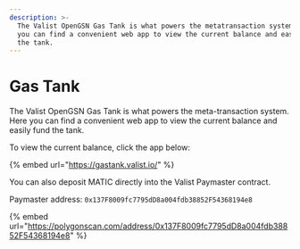 ```yaml
---
description: >-
  The Valist OpenGSN Gas Tank is what powers the metatransaction system. Here
  you can find a convenient web app to view the current balance and easily fund
  the tank.
---
```


# Gas Tank

The Valist OpenGSN Gas Tank is what powers the meta-transaction system. Here you can find a convenient web app to view the current balance and easily fund the tank.

To view the current balance, click the app below:

{% embed url="https://gastank.valist.io/" %}

You can also deposit MATIC directly into the Valist Paymaster contract.

Paymaster address: `0x137F8009fc7795dD8a004fdb38852F54368194e8`

{% embed url="https://polygonscan.com/address/0x137F8009fc7795dD8a004fdb38852F54368194e8" %}
